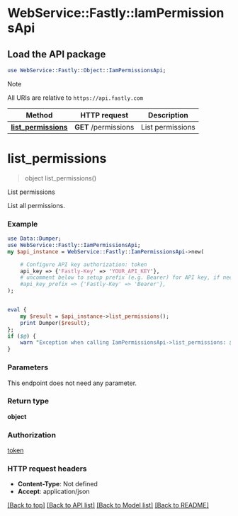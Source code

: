 # WebService::Fastly::IamPermissionsApi

## Load the API package
```perl
use WebService::Fastly::Object::IamPermissionsApi;
```

> [!NOTE]
> All URIs are relative to `https://api.fastly.com`

Method | HTTP request | Description
------ | ------------ | -----------
[**list_permissions**](IamPermissionsApi.md#list_permissions) | **GET** /permissions | List permissions


# **list_permissions**
> object list_permissions()

List permissions

List all permissions.

### Example
```perl
use Data::Dumper;
use WebService::Fastly::IamPermissionsApi;
my $api_instance = WebService::Fastly::IamPermissionsApi->new(

    # Configure API key authorization: token
    api_key => {'Fastly-Key' => 'YOUR_API_KEY'},
    # uncomment below to setup prefix (e.g. Bearer) for API key, if needed
    #api_key_prefix => {'Fastly-Key' => 'Bearer'},
);


eval {
    my $result = $api_instance->list_permissions();
    print Dumper($result);
};
if ($@) {
    warn "Exception when calling IamPermissionsApi->list_permissions: $@\n";
}
```

### Parameters
This endpoint does not need any parameter.

### Return type

**object**

### Authorization

[token](../README.md#token)

### HTTP request headers

 - **Content-Type**: Not defined
 - **Accept**: application/json

[[Back to top]](#) [[Back to API list]](../README.md#documentation-for-api-endpoints) [[Back to Model list]](../README.md#documentation-for-models) [[Back to README]](../README.md)

